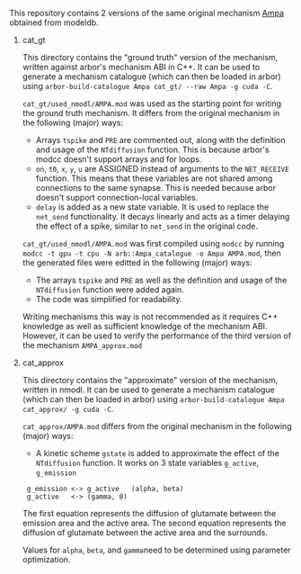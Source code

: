 This repository contains 2 versions of the same original mechanism [Ampa](https://senselab.med.yale.edu/ModelDB/ShowModel?model=128446&file=%2fShortTermPlasticityMFGRC_Nieus2006%2fAmpa.mod#tabs-2) obtained from modeldb.
1. cat_gt

   This directory contains the "ground truth" version of the mechanism, written against arbor's mechanism ABI in C++. It can be used to generate a mechanism catalogue (which can then be loaded in arbor) using `arbor-build-catalogue Ampa cat_gt/ --raw Ampa -g cuda -C`.
   
   `cat_gt/used_nmodl/AMPA.mod` was used as the starting point for writing the ground truth mechanism. It differs from the original mechanism in the following (major) ways:
   - Arrays `tspike` and `PRE` are commented out, along with the definition and usage of the `NTdiffusion` function. This is because arbor's modcc doesn't support arrays and for loops.
   - `on`, `t0`, `x`, `y`, `u` are ASSIGNED instead of arguments to the `NET_RECEIVE` function. This means that these variables are not shared among connections to the same synapse. This is needed because arbor doesn't support connection-local variables.
   - `delay` is added as a new state variable. It is used to replace the `net_send` functionality. It decays linearly and acts as a timer delaying the effect of a spike, similar to `net_send` in the original code.

   `cat_gt/used_nmodl/AMPA.mod` was first compiled using `modcc` by running `modcc -t gpu -t cpu -N arb::Ampa_catalogue -o Ampa AMPA.mod`, then the generated files were editted in the following (major) ways:
   - The arrays `tspike` and `PRE` as well as the definition and usage of the `NTdiffusion` function were added again.
   - The code was simplified for readability.


   Writing mechanisms this way is not recommended as it requires C++ knowledge as well as sufficient knowledge of the mechanism ABI. However, it can be used to verify the performance of the third version of the mechanism `AMPA_approx.mod`

3. cat_approx

   This directory contains the "approximate" version of the mechanism, written in nmodl. It can be used to generate a mechanism catalogue (which can then be loaded in arbor) using `arbor-build-catalogue Ampa cat_approx/ -g cuda -C`.
   
   `cat_approx/AMPA.mod` differs from the original mechanism in the following (major) ways:
   - A kinetic scheme `gstate` is added to approximate the effect of the `NTdiffusion` function. It works on 3 state variables `g_active`, `g_emission`
   ```
    g_emission <-> g_active   (alpha, beta)
    g_active   <-> (gamma, 0)
   ```
   The first equation represents the diffusion of glutamate between the emission area and the active area.
   The second equation represents the diffusion of glutamate between the active area and the surrounds.

   Values for `alpha`, `beta`, and `gamma`need to be determined using parameter optimization.

